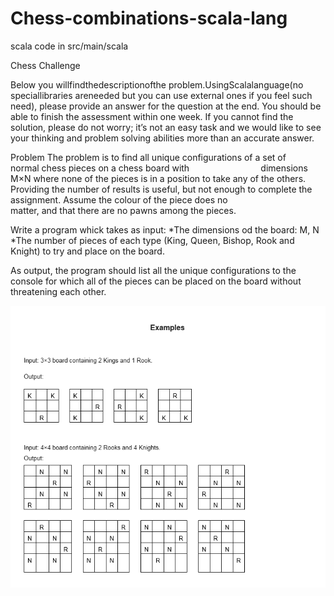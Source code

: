 # Chess-combinations-scala-lang
scala code in src/main/scala

Chess Challenge 

Below you willfindthedescriptionofthe problem.UsingScalalanguage(no speciallibraries areneeded but 
you can use external ones if you feel such need), please provide an answer for the question at the end.
You should be able to finish the assessment within one week. If you cannot find the solution, please do not worry;
it’s not an easy task and we would like to see your thinking and problem solving abilities more than an accurate answer.

Problem
The problem is to find all unique configurations of a set of normal chess pieces on a chess board with                             
dimensions M×N where none of the pieces is in a position to take any of the others. Providing the number of
results is useful, but not enough to complete the assignment. Assume the colour of the piece does no
matter, and that there are no pawns among the pieces. 

Write a program whick takes as input:
*The dimensions od the board: M, N
*The number of pieces of each type (King, Queen, Bishop, Rook and Knight) to try and place on the board.

As output, the program should list all the unique configurations to the console for which all of the pieces can be
placed on the board without threatening each other.

![alt text](https://raw.githubusercontent.com/mieshki/Chess-combinations-scala-lang/master/examples.png "")
